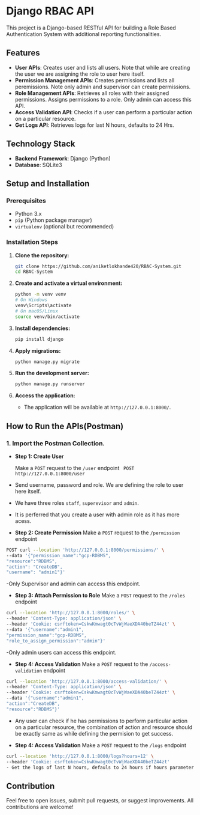 # Django RBAC API

This project is a Django-based RESTful API for building a Role Based Authentication System with additional reporting functionalities.

## Features

- **User APIs**: Creates user and lists all users. Note that while are creating the user we are assigning the role to user here itself.
- **Permission Management APIs**: Creates permissions and lists all peremissions. Note only admin and supervisor can create permissions.
- **Role Management APIs**: Retrieves all roles with their assigned permissions. Assigns permissions to a role. Only admin can access this API.
- **Access Validation API**: Checks if a user can perform a particular action on a particular resource. 
- **Get Logs API**: Retrieves logs for last N hours, defaults to 24 Hrs.

## Technology Stack


- **Backend Framework**: Django (Python)
- **Database**: SQLite3

## Setup and Installation

### Prerequisites

- Python 3.x
- `pip` (Python package manager)
- `virtualenv` (optional but recommended)

### Installation Steps

1. **Clone the repository:**

    ```bash
    git clone https://github.com/aniketlokhande420/RBAC-System.git
    cd RBAC-System
    ```

2. **Create and activate a virtual environment:**

    ```bash
    python -m venv venv
    # On Windows
    venv\Scripts\activate
    # On macOS/Linux
    source venv/bin/activate
    ```

3. **Install dependencies:**

    ```bash
    pip install django
    ```

4. **Apply migrations:**

    ```bash
    python manage.py migrate
    ```

5. **Run the development server:**

    ```bash
    python manage.py runserver
    ```

6. **Access the application:**

    - The application will be available at `http://127.0.0.1:8000/`.


## How to Run the APIs(Postman)

### 1. Import the Postman Collection.

- **Step 1: Create User**

  Make a `POST` request to the `/user` endpoint
  ``` POST http://127.0.0.1:8000/user```
 - Send username, password and role. We are defining the role to user here itself.
 - We have three roles `staff`, `superevisor` and `admin`.
 - It is perferred that you create a user with admin role as it has more acess.


- **Step 2: Create Permission**
Make a `POST` request to the `/permission` endpoint
```bash
POST curl --location 'http://127.0.0.1:8000/permissions/' \
--data '{"permission_name":"gcp-RDBMS",
"resource":"RDBMS",
"action": "CreateDB",
"username": "admin1"}'
```    
-Only Supervisor and admin can access this endpoint.

- **Step 3: Attach Permission to Role**
Make a `POST` request to the `/roles` endpoint
```bash
curl --location 'http://127.0.0.1:8000/roles/' \
--header 'Content-Type: application/json' \
--header 'Cookie: csrftoken=CskwKmwagt0cTvWjWaeXDA40beTZ44zt' \
--data '{"username":"admin1",
"permission_name":"gcp-RDBMS",
"role_to_assign_permission":"admin"}'
```
-Only admin users can access this endpoint.

- **Step 4: Access Validation**
Make a `POST` request to the `/access-validation` endpoint
```bash
curl --location 'http://127.0.0.1:8000/access-validation/' \
--header 'Content-Type: application/json' \
--header 'Cookie: csrftoken=CskwKmwagt0cTvWjWaeXDA40beTZ44zt' \
--data '{"username":"admin1",
"action":"CreateDB",
"resource":"RDBMS"}'
```
- Any user can check if he has permissions to perform particular action on a particular resource, the combination of action and resource should be exactly same as while defining the permision to get success.

- **Step 4: Access Validation**
Make a `POST` request to the `/logs` endpoint
```bash
curl --location 'http://127.0.0.1:8000/logs?hours=12' \
--header 'Cookie: csrftoken=CskwKmwagt0cTvWjWaeXDA40beTZ44zt'
- Get the logs of last N hours, defauls to 24 hours if hours parameter not set.
```



## Contribution

Feel free to open issues, submit pull requests, or suggest improvements. All contributions are welcome!
